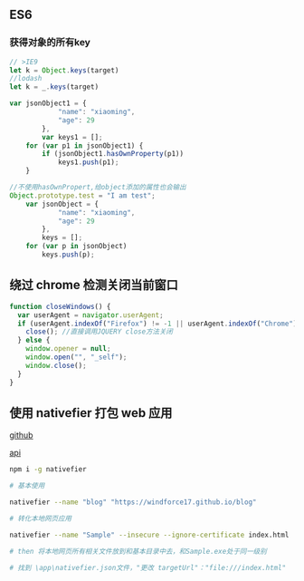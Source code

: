 ## ES6
### 获得对象的所有key
```js
// >IE9
let k = Object.keys(target)
//lodash
let k = _.keys(target)

var jsonObject1 = {
            "name": "xiaoming",
            "age": 29
        },
        var keys1 = [];
    for (var p1 in jsonObject1) {
        if (jsonObject1.hasOwnProperty(p1))
            keys1.push(p1);
    }

//不使用hasOwnPropert,给object添加的属性也会输出
Object.prototype.test = "I am test";
    var jsonObject = {
            "name": "xiaoming",
            "age": 29
        },
        keys = [];
    for (var p in jsonObject)
        keys.push(p);
```
## 绕过 chrome 检测关闭当前窗口

```javascript
function closeWindows() {
  var userAgent = navigator.userAgent;
  if (userAgent.indexOf("Firefox") != -1 || userAgent.indexOf("Chrome") != -1) {
    close(); //直接调用JQUERY close方法关闭
  } else {
    window.opener = null;
    window.open("", "_self");
    window.close();
  }
}
```

## 使用 nativefier 打包 web 应用

[github](https://github.com/jiahaog/nativefier)

[api](https://github.com/jiahaog/nativefier/blob/master/docs/api.md#dest)

```bash
npm i -g nativefier

# 基本使用

nativefier --name "blog" "https://windforce17.github.io/blog"

# 转化本地网页应用

nativefier --name "Sample" --insecure --ignore-certificate index.html

# then 将本地网页所有相关文件放到和基本目录中去，和Sample.exe处于同一级别

# 找到 \app\nativefier.json文件，"更改 targetUrl"："file:///index.html"

```
